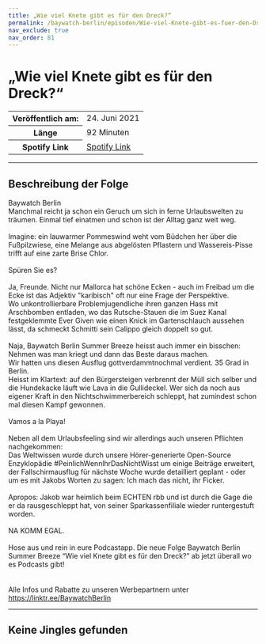 ```yaml
---
title: „Wie viel Knete gibt es für den Dreck?“
permalink: /baywatch-berlin/episoden/Wie-viel-Knete-gibt-es-fuer-den-Dreck
nav_exclude: true
nav_order: 81
---
```


# „Wie viel Knete gibt es für den Dreck?“
<table class="resp-table dcf-table dcf-table-responsive dcf-table-bordered dcf-table-striped dcf-w-100%">
                    <tbody>
                        <tr>
                            <th scope="row">Veröffentlich am:</th>
                            <td data-label="Veröffentlich am:">24. Juni 2021</td>
                        </tr>
                        <tr>
                            <th scope="row">Länge </th>
                            <td data-label="Länge ">92 Minuten</td>
                        </tr><tr>
                                <th scope="row">Spotify Link</th>
                                <td data-label="Spotify Link"><a href="https://open.spotify.com/episode/6StepCopSir9RiDuqwUCzk">Spotify Link</a></td>
                            </tr></tbody>
                </table>

***

## Beschreibung der Folge

<div>
Baywatch Berlin <br> Manchmal reicht ja schon ein Geruch um sich in ferne Urlaubswelten zu träumen. Einmal tief einatmen und schon ist der Alltag ganz weit weg. <br>  <br> Imagine: ein lauwarmer Pommeswind weht vom Büdchen her über die Fußpilzwiese, eine Melange aus abgelösten Pflastern und Wassereis-Pisse trifft auf eine zarte Brise Chlor. <br>  <br> Spüren Sie es? <br>  <br> Ja, Freunde. Nicht nur Mallorca hat schöne Ecken - auch im Freibad um die Ecke ist das Adjektiv "karibisch" oft nur eine Frage der Perspektive. <br> Wo unkontrollierbare Problemjugendliche ihren ganzen Hass mit Arschbomben entladen, wo das Rutsche-Stauen die im Suez Kanal festgeklemmte Ever Given wie einen Knick im Gartenschlauch aussehen lässt, da schmeckt Schmitti sein Calippo gleich doppelt so gut.  <br>  <br> Naja, Baywatch Berlin Summer Breeze heisst auch immer ein bisschen: Nehmen was man kriegt und dann das Beste daraus machen.  <br> Wir hatten uns diesen Ausflug gottverdammtnochmal verdient. 35 Grad in Berlin.  <br> Heisst im Klartext: auf den Bürgersteigen verbrennt der Müll sich selber und die Hundekacke läuft wie Lava in die Gullideckel. Wer sich da noch aus eigener Kraft in den Nichtschwimmerbereich schleppt, hat zumindest schon mal diesen Kampf gewonnen. <br>  <br> Vamos a la Playa! <br>  <br> Neben all dem Urlaubsfeeling sind wir allerdings auch unseren Pflichten nachgekommen: <br> Das Weltwissen wurde durch unsere Hörer-generierte Open-Source Enzyklopädie #PeinlichWennlhrDasNichtWisst um einige Beiträge erweitert, der Fallschirmausflug für nächste Woche wurde detailliert geplant - oder um es mit Jakobs Worten zu sagen: Ich mach das nicht, ihr Ficker. <br>  <br> Apropos: Jakob war heimlich beim ECHTEN rbb und ist durch die Gage die er da rausgeschleppt hat, von seiner Sparkassenfiliale wieder runtergestuft worden.  <br>  <br> NA KOMM EGAL.  <br>  <br> Hose aus und rein in eure Podcastapp. Die neue Folge Baywatch Berlin Summer Breeze “Wie viel Knete gibt es für den Dreck?” ab jetzt überall wo es Podcasts gibt! <br>  <br>  <br> Alle Infos und Rabatte zu unseren Werbepartnern unter <a href="https://linktr.ee/BaywatchBerlin">https://linktr.ee/BaywatchBerlin</a>  
</div>

***

## Keine Jingles gefunden